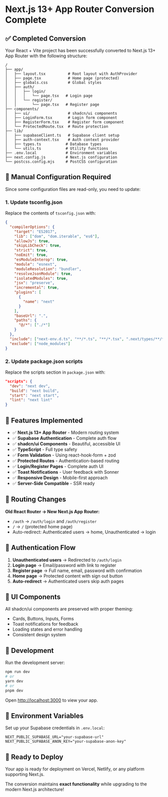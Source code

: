 # Next.js 13+ App Router Conversion Complete

## ✅ Completed Conversion

Your React + Vite project has been successfully converted to Next.js 13+ App Router with the following structure:

```
/
├── app/
│   ├── layout.tsx          # Root layout with AuthProvider
│   ├── page.tsx            # Home page (protected)
│   ├── globals.css         # Global styles
│   ├── auth/
│   │   ├── login/
│   │   │   └── page.tsx   # Login page
│   │   └── register/
│   │       └── page.tsx   # Register page
├── components/
│   ├── ui/                 # shadcn/ui components
│   ├── LoginForm.tsx       # Login form component
│   ├── RegisterForm.tsx    # Register form component
│   └── ProtectedRoute.tsx  # Route protection
├── lib/
│   ├── supabaseClient.ts   # Supabase client setup
│   ├── auth-context.tsx    # Auth context provider
│   ├── types.ts           # Database types
│   └── utils.ts           # Utility functions
├── .env.local             # Environment variables
├── next.config.js         # Next.js configuration
└── postcss.config.mjs     # PostCSS configuration
```

## 🔧 Manual Configuration Required

Since some configuration files are read-only, you need to update:

### 1. Update tsconfig.json
Replace the contents of `tsconfig.json` with:

```json
{
  "compilerOptions": {
    "target": "ES2017",
    "lib": ["dom", "dom.iterable", "es6"],
    "allowJs": true,
    "skipLibCheck": true,
    "strict": true,
    "noEmit": true,
    "esModuleInterop": true,
    "module": "esnext",
    "moduleResolution": "bundler",
    "resolveJsonModule": true,
    "isolatedModules": true,
    "jsx": "preserve",
    "incremental": true,
    "plugins": [
      {
        "name": "next"
      }
    ],
    "baseUrl": ".",
    "paths": {
      "@/*": ["./*"]
    }
  },
  "include": ["next-env.d.ts", "**/*.ts", "**/*.tsx", ".next/types/**/*.ts"],
  "exclude": ["node_modules"]
}
```

### 2. Update package.json scripts
Replace the scripts section in `package.json` with:

```json
"scripts": {
  "dev": "next dev",
  "build": "next build",
  "start": "next start",
  "lint": "next lint"
}
```

## 🚀 Features Implemented

- ✅ **Next.js 13+ App Router** - Modern routing system
- ✅ **Supabase Authentication** - Complete auth flow
- ✅ **shadcn/ui Components** - Beautiful, accessible UI
- ✅ **TypeScript** - Full type safety
- ✅ **Form Validation** - Using react-hook-form + zod
- ✅ **Protected Routes** - Authentication-based routing
- ✅ **Login/Register Pages** - Complete auth UI
- ✅ **Toast Notifications** - User feedback with Sonner
- ✅ **Responsive Design** - Mobile-first approach
- ✅ **Server-Side Compatible** - SSR ready

## 🔄 Routing Changes

**Old React Router → New Next.js App Router:**
- `/auth` → `/auth/login` and `/auth/register`
- `/` → `/` (protected home page)
- Auto-redirect: Authenticated users → home, Unauthenticated → login

## 🎯 Authentication Flow

1. **Unauthenticated users** → Redirected to `/auth/login`
2. **Login page** → Email/password with link to register
3. **Register page** → Full name, email, password with confirmation
4. **Home page** → Protected content with sign out button
5. **Auto-redirect** → Authenticated users skip auth pages

## 🎨 UI Components

All shadcn/ui components are preserved with proper theming:
- Cards, Buttons, Inputs, Forms
- Toast notifications for feedback
- Loading states and error handling
- Consistent design system

## 📱 Development

Run the development server:

```bash
npm run dev
# or
yarn dev
# or
pnpm dev
```

Open [http://localhost:3000](http://localhost:3000) to view your app.

## 🔐 Environment Variables

Set up your Supabase credentials in `.env.local`:

```
NEXT_PUBLIC_SUPABASE_URL="your-supabase-url"
NEXT_PUBLIC_SUPABASE_ANON_KEY="your-supabase-anon-key"
```

## 🎉 Ready to Deploy

Your app is ready for deployment on Vercel, Netlify, or any platform supporting Next.js.

The conversion maintains **exact functionality** while upgrading to the modern Next.js architecture!